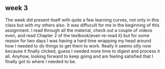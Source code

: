 ## week 3

The week did present itself with quite a few learning curves, not only in this class but with my others also. It was diffucult for me in the beginning of this assignment. I read through all the material, check out a couple of videos even, and read Chapter 2 of the textbook(even re-read it) but for some reason for two days I was having a hard time wrapping my head around how I needed to do things to get them to work. Really it seems silly now because it finally clicked, guess I needed more time to digest and process it all.  Anyhow, looking forward to keep going and am feeling satisfied that I finally got to where I needed to be. 